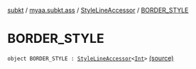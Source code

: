 [subkt](../../index.md) / [myaa.subkt.ass](../index.md) / [StyleLineAccessor](index.md) / [BORDER_STYLE](./-b-o-r-d-e-r_-s-t-y-l-e.md)

# BORDER_STYLE

`object BORDER_STYLE : `[`StyleLineAccessor`](index.md)`<`[`Int`](https://kotlinlang.org/api/latest/jvm/stdlib/kotlin/-int/index.html)`>` [(source)](https://github.com/Myaamori/SubKt/blob/0.1.4/src/main/kotlin/myaa/subkt/ass/parser.kt#L511)